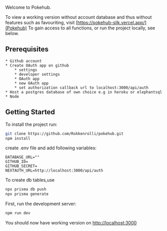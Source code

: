 Welcome to Pokehub.

To view a working version without account database and thus without features such as favouriting, visit [https://pokehub-silk.vercel.app/](Pokehub)
To gain access to all functions, or run the project locally, see below. 


## Prerequisites
    * Github account
    * Create OAuth app on github
        * settings
        * developer settings
        * OAuth app
        * new OAuth app
        * set authorization callback url to localhost:3000/api/auth
    * Host a postgres database of own choice e.g in heroku or elephantsql 
    * Node

## Getting Started

To install the project run:

```bash
git clone https://github.com/Rokkenrolli/pokehub.git
npm install
```

create .env file and add following variables:
```
DATABASE_URL=""
GITHUB_ID=
GITHUB_SECRET=
NEXTAUTH_URL=http://localhost:3000/api/auth
```

To  create db tables,use
``` bash
npx prisma db push
npx prisma generate
``` 

First, run the development server:

```bash
npm run dev
```

You should now have working version on [http://localhost:3000](localhost)

